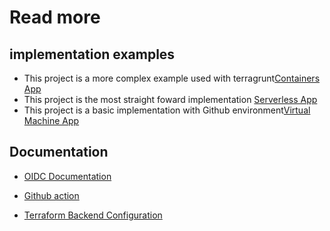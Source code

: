# Read more

## implementation examples

* This project is a more complex example used with terragrunt[Containers App](https://github.com/bcgov/startup-sample-project-aws-containers/blob/main/README.md#deploy-application-on-the-aws-cloud)
* This project is the most straight foward implementation [Serverless App](https://github.com/bcgov/startup-sample-project-aws-serverless-OIDC/blob/main/README.md)
* This project is a basic implementation with Github environment[Virtual Machine App](https://github.com/bcgov/startup-sample-project-aws-virtual-machines/blob/main/README.md)

## Documentation

* [OIDC Documentation](https://docs.github.com/en/actions/deployment/security-hardening-your-deployments/about-security-hardening-with-openid-connect)

* [Github action](https://docs.github.com/en/actions)

* [Terraform Backend Configuration](https://developer.hashicorp.com/terraform/language/settings/backends/configuration)
